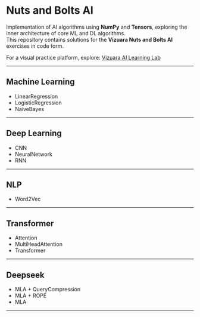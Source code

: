# Nuts and Bolts AI

 Implementation of AI algorithms using **NumPy** and **Tensors**, exploring the inner architecture of core ML and DL algorithms.  
This repository contains solutions for the **Vizuara Nuts and Bolts AI** exercises in code form.

 For a visual practice platform, explore: [Vizuara AI Learning Lab](https://vizuara-ai-learning-lab.vercel.app)

---


## Machine Learning

- LinearRegression
- LogisticRegression
- NaiveBayes

---

## Deep Learning

- CNN
- NeuralNetwork
- RNN

---

## NLP

- Word2Vec

---

## Transformer

- Attention
- MultiHeadAttention
- Transformer

---

## Deepseek

- MLA + QueryCompression
- MLA + ROPE
- MLA

---



